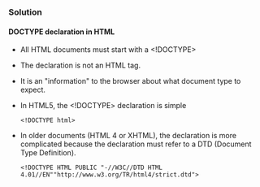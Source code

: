 ### Solution
#### DOCTYPE declaration in HTML
- All HTML documents must start with a <!DOCTYPE>
- The declaration is not an HTML tag.
- It is an "information" to the browser about what document type to expect.
- In HTML5, the <!DOCTYPE> declaration is simple

      <!DOCTYPE html>
- In older documents (HTML 4 or XHTML), the declaration is more complicated because the declaration must refer to a DTD (Document Type Definition).

      <!DOCTYPE HTML PUBLIC "-//W3C//DTD HTML 4.01//EN""http://www.w3.org/TR/html4/strict.dtd">
